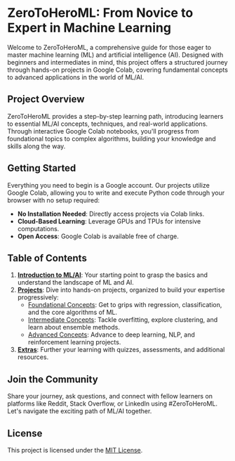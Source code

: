 # ZeroToHeroML: From Novice to Expert in Machine Learning

Welcome to ZeroToHeroML, a comprehensive guide for those eager to master machine learning (ML) and artificial intelligence (AI). Designed with beginners and intermediates in mind, this project offers a structured journey through hands-on projects in Google Colab, covering fundamental concepts to advanced applications in the world of ML/AI.

## Project Overview

ZeroToHeroML provides a step-by-step learning path, introducing learners to essential ML/AI concepts, techniques, and real-world applications. Through interactive Google Colab notebooks, you'll progress from foundational topics to complex algorithms, building your knowledge and skills along the way.

## Getting Started

Everything you need to begin is a Google account. Our projects utilize Google Colab, allowing you to write and execute Python code through your browser with no setup required:

- **No Installation Needed**: Directly access projects via Colab links.
- **Cloud-Based Learning**: Leverage GPUs and TPUs for intensive computations.
- **Open Access**: Google Colab is available free of charge.

## Table of Contents

1. **[Introduction to ML/AI](INTRODUCTION_TO_ML_AI.md)**: Your starting point to grasp the basics and understand the landscape of ML and AI.
2. **[Projects](PROJECTS/)**: Dive into hands-on projects, organized to build your expertise progressively:
   - [Foundational Concepts](PROJECTS/01_Foundational_Concepts/): Get to grips with regression, classification, and the core algorithms of ML.
   - [Intermediate Concepts](PROJECTS/02_Intermediate_Concepts/): Tackle overfitting, explore clustering, and learn about ensemble methods.
   - [Advanced Concepts](PROJECTS/03_Advanced_Concepts/): Advance to deep learning, NLP, and reinforcement learning projects.
3. **[Extras](EXTRAS/)**: Further your learning with quizzes, assessments, and additional resources.

## Join the Community

Share your journey, ask questions, and connect with fellow learners on platforms like Reddit, Stack Overflow, or LinkedIn using #ZeroToHeroML. Let's navigate the exciting path of ML/AI together.

## License

This project is licensed under the [MIT License](LICENSE).

